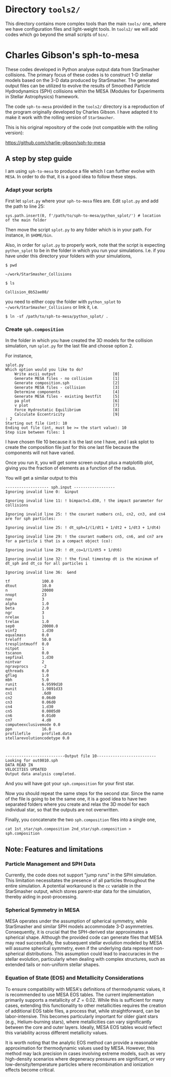 # Directory `tools2/` 

This directory contains more complex tools than the main `tools/` one,
where we have configuration files and light-weight tools. In `tools2/`
we will add codes which go beyond the small scripts of `bin/`.

# Charles Gibson's sph-to-mesa

These codes developed in Python analyse output data from StarSmasher
collisions. The primary focus of these codes is to construct 1-D stellar models
based on the 3-D data produced by StarSmasher. The generated output files can
be utilized to evolve the results of Smoothed Particle Hydrodynamics (SPH)
collisions within the MESA (Modules for Experiments in Stellar Astrophysics)
framework.

The code `sph-to-mesa` provided in the `tools2/` directory is a reproduction of
the program originally developed by Charles Gibson.  I have adapted it to make
it work with the rolling version of `StarSmasher`.

This is his original repository of the code (not compatible with the rolling version):

<a href="https://github.com/charlie-gibson/sph-to-mesa">https://github.com/charlie-gibson/sph-to-mesa</a>

## A step by step guide

I am using `sph-to-mesa` to produce a file which I can further evolve with `MESA`. In order to do that,
it is a good idea to follow these steps.

### Adapt your scripts

First let `splot.py` where your `sph-to-mesa` files are. Edit `splot.py` and add the path
to line 25:

```
sys.path.insert(0, f'/path/to/sph-to-mesa/python_splot/') # location of the main folder
```

Then move the script `splot.py` to any folder which is in your path. For
instance, in `$HOME/bin`.

Also, in order for `splot.py` to properly work, note that the script is expecting 
`python_splot` to be in the folder in which you run your simulations. I.e. if you
have under this directory your folders with your simulations,

```
$ pwd

~/work/StarSmasher_Collisions

$ ls

Collision_0b52ae08/
```

you need to either copy the folder with `python_splot` to `~/work/StarSmasher_Collisions` or
link it, i.e.

```
$ ln -sf /path/to/sph-to-mesa/python_splot/ .
```


### Create `sph.composition`

In the folder in which you have created the 3D models for the collision simulation,
run `splot.py` for the last file and choose option 2. 

For instance,

```
splot.py 
Which option would you like to do?
    Write ascii output                         [0] 
    Generate MESA files - no collision         [1] 
    Generate composition.sph                   [2] 
    Generate MESA files - collision            [3] 
    Determine components                       [4] 
    Generate MESA files - existing bestfit     [5] 
    pa plot                                    [6] 
    v plot                                     [7] 
    Force Hydrostatic Equilibrium              [8] 
    Calculate Eccentricity                     [9] 
: 2
Starting out file (int): 10
Ending out file (int, must be >= the start value): 10
Step size between files: 1
```

I have chosen file 10 because it is the last one I have, and I ask splot to
create the composition file just for this one last file because the components
will not have varied.

Once you run it, you will get some screen output plus a matplotlib plot,
giving you the fraction of elements as a function of the radius.

You will get a similar output to this

```
------------------- sph.input ------------------
Ignoring invalid line 0:  &input

Ignoring invalid line 11: ! bimpact=1.d30, ! the impact parameter for collisions

Ignoring invalid line 25: ! the courant numbers cn1, cn2, cn3, and cn4 are for sph particles:

Ignoring invalid line 25: ! dt_sph=1/(1/dt1 + 1/dt2 + 1/dt3 + 1/dt4)

Ignoring invalid line 29: ! the courant numbers cn5, cn6, and cn7 are for a particle i that is a compact object (co):

Ignoring invalid line 29: ! dt_co=1/(1/dt5 + 1/dt6)

Ignoring invalid line 32: ! the final timestep dt is the minimum of dt_sph and dt_co for all particles i

Ignoring invalid line 36:  &end

tf              100.0
dtout           10.0
n               20000
nnopt           23
nav             3
alpha           1.0
beta            2.0
ngr             3
nrelax          1
trelax          1.0
sep0            20000.0
vinf2           1.d30
equalmass       0.0
treloff         50.0
tresplintmuoff  0.0
nitpot          1
tscanon         0.0
sepfinal        1.d30
nintvar         2
ngravprocs      -2
qthreads        0.0
gflag           1.0
mbh             5.0
runit           6.9599d10
munit           1.9891d33
cn1             .6d0
cn2             0.06d0
cn3             0.06d0
cn4             1.d30
cn5             0.0005d0
cn6             0.01d0
cn7             4.d0
computeexclusivemode 0.0
ppn             16.0
profilefile     profile8.data
stellarevolutioncodetype 0.0



--------------------------Output file 10--------------------------
Looking for out0010.sph
DATA READ IN
VELOCITIES UPDATED
Output data analysis completed.
```

And you will have got your `sph.composition` for your first star.

Now you should repeat the same steps for the second star. Since the name of the
file is going to be the same one, it is a good idea to have two separated
folders where you create and relax the 3D model for each individual star, so
that the outputs are not overwritten.

Finally, you concatenate the two `sph.composition` files into a single one,

```
cat 1st_star/sph.composition 2nd_star/sph.composition > sph.composition
```

## Note: Features and limitations

### Particle Management and SPH Data

Currently, the code does not support "jump runs" in the SPH simulation. This
limitation necessitates the presence of all particles throughout the entire
simulation. A potential workaround is the `cc` variable in the StarSmasher
output, which stores parent-star data for the simulation, thereby aiding in
post-processing.

### Spherical Symmetry in MESA

MESA operates under the assumption of spherical symmetry, while StarSmasher and
similar SPH models accommodate 3-D asymmetries. Consequently, it is crucial
that the SPH-derived star approximates a spherical shape. Although the provided
code can generate files that MESA may read successfully, the subsequent stellar
evolution modeled by MESA will assume spherical symmetry, even if the
underlying data represent non-spherical distributions. This assumption could
lead to inaccuracies in the stellar evolution, particularly when dealing with
complex structures, such as extended tails or non-uniform stellar shapes.

### Equation of State (EOS) and Metallicity Considerations

To ensure compatibility with MESA's definitions of thermodynamic values, it is
recommended to use MESA EOS tables. The current implementation primarily
supports a metallicity of $Z=0.02$. While this is sufficient for many cases,
extending this functionality to other metallicities requires the creation of
additional EOS table files, a process that, while straightforward, can be
labor-intensive. This becomes particularly important for older giant stars
(e.g., Helium-burning stars), where metallicities can vary significantly
between the core and outer layers. Ideally, MESA EOS tables would reflect this
variability across different metallicity values.

It is worth noting that the analytic EOS method can provide a reasonable
approximation for thermodynamic values used by MESA. However, this method may
lack precision in cases involving extreme models, such as very high-density
scenarios where degeneracy pressures are significant, or very
low-density/temperature particles where recombination and ionization effects
become critical.



